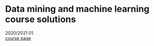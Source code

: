 # Data mining and machine learning course solutions
2020/2021 01. <br>
[course page](https://csabaibio.github.io/physdm/)


